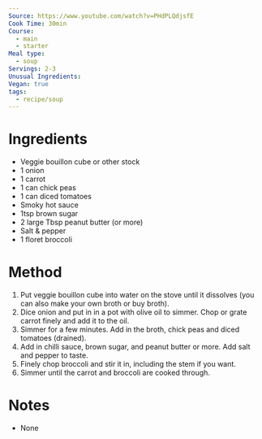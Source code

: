 ```yaml
---
Source: https://www.youtube.com/watch?v=PHdPLQdjsfE
Cook Time: 30min
Course:
  - main
  - starter
Meal type:
  - soup
Servings: 2-3
Unusual Ingredients: 
Vegan: true
tags:
  - recipe/soup
---
```

# Ingredients

- Veggie bouillon cube or other stock
- 1 onion
- 1 carrot
- 1 can chick peas
- 1 can diced tomatoes
- Smoky hot sauce
- 1tsp brown sugar
- 2 large Tbsp peanut butter (or more)
- Salt & pepper
- 1 floret broccoli

# Method

1. Put veggie bouillon cube into water on the stove until it dissolves (you can also make your own broth or buy broth).
3. Dice onion and put in in a pot with olive oil to simmer. Chop or grate carrot finely and add it to the oil.
5. Simmer for a few minutes. Add in the broth, chick peas and diced tomatoes (drained).
8. Add in chilli sauce, brown sugar, and peanut butter or more. Add salt and pepper to taste.
12. Finely chop broccoli and stir it in, including the stem if you want.
13. Simmer until the carrot and broccoli are cooked through.

# Notes

- None